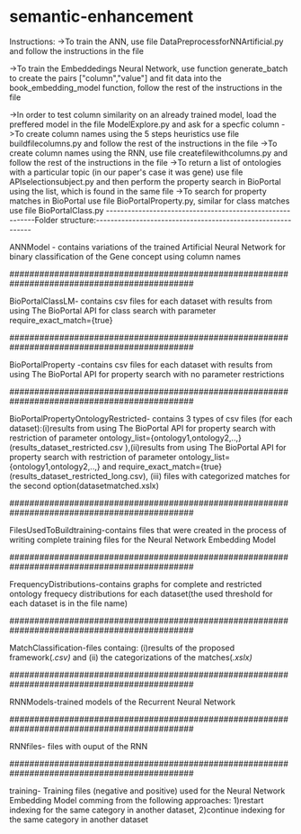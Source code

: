 # semantic-enhancement
Instructions:
->To train the ANN, use file DataPreprocessforNNArtificial.py and follow the instructions in the file

->To train the Embeddedings Neural Network, use function generate_batch  to create the pairs ["column","value"] and fit data into the book_embedding_model function, follow the rest of the instructions in the file

->In order to test column similarity on an already trained model, load the preffered model in the file ModelExplore.py and ask for a specfic column
->To create column names using the 5 steps heuristics use file buildfilecolumns.py and follow the rest of the instructions in the file
->To create column names using the RNN, use file createfilewithcolumns.py and follow the rest of the instructions in the file
->To return a list of ontologies with a particular topic (in our paper's case it was gene) use file APIselectionsubject.py and then perform the property search in BioPortal using the list, which is found in the same file
->To search for property matches in BioPortal use file BioPortalProperty.py, similar for class matches use file BioPortalClass.py
----------------------------------------------------------Folder structure:------------------------------------------------------------

ANNModel - contains variations of the trained Artificial Neural Network for binary classification of the Gene concept using column names

#############################################################################################

BioPortalClassLM- contains csv files for each dataset with results from using The BioPortal API for class search with parameter require_exact_match={true}

#############################################################################################

BioPortalProperty -contains csv files for each dataset with results from using The BioPortal API for property search with no parameter restrictions

#############################################################################################

BioPortalPropertyOntologyRestricted- contains 3 types of csv files (for each dataset):(i)results from using The BioPortal API for property search with restriction of parameter ontology_list={ontology1,ontology2,..,}(results_dataset_restricted.csv ),(ii)results from using The 
BioPortal API for property search with restriction of parameter ontology_list={ontology1,ontology2,..,} and require_exact_match={true}(results_dataset_restricted_long.csv), (iii) files with categorized matches for the second option(datasetmatched.xslx)

#############################################################################################

FilesUsedToBuildtraining-contains files that were created in the process of writing complete training files for the Neural Network Embedding Model

#############################################################################################

FrequencyDistributions-contains graphs for complete and restricted ontology frequecy distributions for each dataset(the used threshold for each dataset is in the file name)

#############################################################################################

MatchClassification-files containg: (i)results of the proposed framework(*.csv)* and (ii) the categorizations of the matches(*.xslx)*

#############################################################################################

RNNModels-trained models of the Recurrent Neural Network

#############################################################################################

RNNfiles- files with ouput of the RNN

#############################################################################################

training- Training files (negative and positive) used for the Neural Network Embedding Model comming from the following approaches: 1)restart indexing for the same category in another dataset, 2)continue indexing for the same category in another dataset
